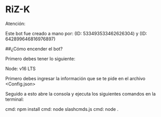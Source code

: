 # RiZ-K

Atención:

Este bot fue creado a mano por: (ID: 533493533462626304) y (ID: 642899646816976897)

##¿Cómo encender el bot?

Primero debes tener lo siguiente:

Node: v16 LTS


Primero debes ingresar la información que se te pide en el archivo <Config.json>

Seguido a esto abre la consola y ejecuta los siguientes comandos en la terminal:

cmd: npm install
cmd: node slashcmds.js
cmd: node .

